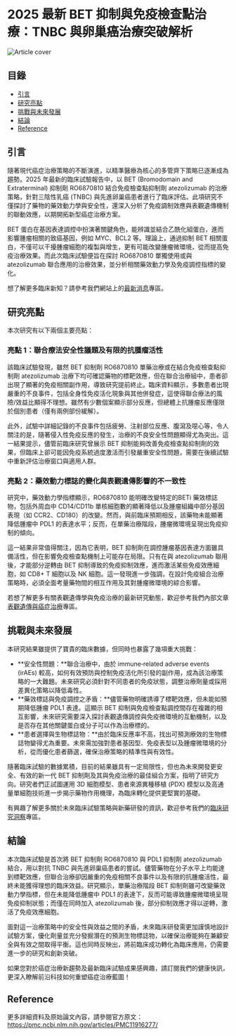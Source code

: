 # 2025 最新 BET 抑制與免疫檢查點治療：TNBC 與卵巢癌治療突破解析
![Article cover](https://i.imgur.com/St3p5mL.png)

## 目錄

* [引言](#introduction)
* [研究亮點](#highlights)
* [挑戰與未來發展](#future-work)
* [結論](#conclusion)
* [Reference](#reference)

## 引言
<a id="introduction"></a>

 隨著現代癌症治療策略的不斷演進，以精準醫療為核心的多管齊下策略已逐漸成為趨勢。2025 年最新的臨床試驗報告中，以 BET (Bromodomain and Extraterminal) 抑制劑 RO6870810 結合免疫檢查點抑制劑 atezolizumab 的治療策略，針對三陰性乳癌 (TNBC) 與先進卵巢癌患者進行了臨床評估。此項研究不僅探討了藥物的藥效動力學與安全性，還深入分析了免疫調制效應與表觀遺傳機制的聯動效應，以期開拓新型癌症治療方案。

 BET 蛋白在基因表達調控中扮演著關鍵角色，能辨識並結合乙酰化組蛋白，進而影響腫瘤相關的致癌基因，例如 MYC、BCL2 等。理論上，通過抑制 BET 相關蛋白，不僅可以干擾腫瘤細胞的複製與增生，更有可能改變腫瘤微環境，從而提高免疫治療效果。而此次臨床試驗便旨在探討 RO6870810 單獨使用或與 atezolizumab 聯合應用的治療效果，並分析相關藥效動力學及免疫調控指標的變化。

 想了解更多臨床新知？請參考我們網站上的[最新消息](/latest-news "最新醫療新聞")專區。

## 研究亮點
<a id="highlights"></a>

本次研究有以下兩個主要亮點：

### 亮點 1：聯合療法安全性議題及有限的抗腫瘤活性

 該臨床試驗發現，雖然 BET 抑制劑 RO6870810 單藥治療或在結合免疫檢查點抑制劑 atezolizumab 治療下均可確認藥物的標靶效應，但在聯合治療組中，患者卻出現了顯著的免疫相關副作用，導致研究提前終止。臨床資料顯示，多數患者出現嚴重的不良事件，包括全身性免疫活化現象與其他併發症，這使得聯合療法的風險/效益比顯得不理想。雖然有少數個案顯示部分反應，但總體上抗腫瘤反應僅限於個別患者（僅有兩例部份緩解）。

 此外，試驗中詳細記錄的不良事件包括疲勞、注射部位反應、腹瀉及噁心等，令人關注的是，隨著侵入性免疫反應的發生，治療的不良安全性問題顯得尤為突出。這一結果提示，儘管前臨床研究曾展示 BET 抑制能夠改善免疫檢查點抑制劑的效果，但臨床上卻可能因免疫系統過度激活而引發嚴重安全性問題，需要在後續試驗中重新評估治療窗口與適用人群。

### 亮點 2：藥效動力標誌的變化與表觀遺傳影響的不一致性

 研究中，藥效動力學指標顯示，RO6870810 能明確改變特定的BETi 藥效標誌物，包括外周血中 CD14/CD11b 單核細胞數的顯著降低以及腫瘤組織中部分基因表現（如 CCR2、CD180）的改變。然而，與前臨床預期相反，該藥物未能顯著降低腫瘤中 PDL1 的表達水平；反而，在單藥治療階段，腫瘤微環境呈現出免疫抑制的傾向。

 這一結果非常值得關注，因為它表明，BET 抑制劑在調控腫瘤基因表達方面雖具備活性，但在影響免疫檢查點機制上可能存在局限。只有在與 atezolizumab 聯用後，才能部分逆轉由 BET 抑制導致的免疫抑制效應，進而激活某些免疫效應細胞，如 CD8+ T 細胞以及 NK 細胞。這一發現進一步強調，在設計免疫組合治療策略時，必須全面考量藥物間的相互作用及其對腫瘤微環境的綜合影響。

 若想了解更多有關表觀遺傳學與免疫治療的最新研究動態，歡迎參考我們內部文章[表觀遺傳與癌症治療](/epigenetic-news "表觀遺傳與癌症治療")專區。

## 挑戰與未來發展
<a id="future-work"></a>

 本研究結果雖提供了寶貴的臨床數據，但同時也暴露了幾項重大挑戰：

* **安全性問題：**聯合治療中，由於 immune‐related adverse events (irAEs) 較高，如何有效預防與控制免疫活化所引發的副作用，成為該治療策略的一大難題。未來研究必須針對不同患者的免疫狀態，調整治療劑量或採用差異化策略以降低毒性。
* **藥效標誌與免疫調控之矛盾：**儘管藥物明確誘導了標靶效應，但未能如預期降低腫瘤 PDL1 表達。這顯示 BET 抑制與免疫檢查點調控間存在複雜的相互影響，未來研究需要深入探討表觀遺傳調控與免疫微環境的互動機制，以及是否存在其他關鍵蛋白或分子可以作為治療標的。
* **患者選擇與生物標誌物：**由於臨床反應率不高，找出可預測療效的生物標誌物變得尤為重要。未來需加強對患者基因型、免疫表型以及腫瘤微環境的分析，從而優化患者篩選，確保治療策略的精準性與有效性。

 隨著臨床試驗的數據累積，目前的結果雖具有一定局限性，但也為未來開發更安全、有效的新一代 BET 抑制劑及其與免疫治療的最佳組合方案，指明了研究方向。研究者們正試圖運用 3D 細胞模型、患者來源異種移植 (PDX) 模型以及高通量單細胞技術進一步揭示藥物作用機理，為臨床轉化提供更堅實的基礎。

 有興趣了解更多關於未來臨床試驗策略與新藥研發的資訊，歡迎參考我們的[臨床研究洞察](/research-insights "臨床研究洞察")專區。

## 結論
<a id="conclusion"></a>

 本次臨床試驗是首次將 BET 抑制劑 RO6870810 與 PDL1 抑制劑 atezolizumab 結合，用以對抗 TNBC 與先進卵巢癌患者的嘗試。儘管藥物在分子水平上均能達到標靶效應，但聯合治療卻因嚴重的免疫相關不良事件以及有限的抗腫瘤活性，最終未能獲得理想的臨床效益。研究顯示，單藥治療階段 BET 抑制劑雖可改變藥效動力學指標，但在未能降低腫瘤中 PDL1 的表達下，反而可能導致腫瘤微環境呈現免疫抑制狀態；而僅在同時加入 atezolizumab 後，部分抑制效應才得以逆轉，激活了免疫效應細胞。

 面對這一治療策略中的安全性與效益之間的矛盾，未來臨床研發需更加謹慎地設計試驗方案，優化劑量並充分發掘潛在的預測生物標誌物，以確保治療能夠在兼顧安全與有效之間取得平衡。這也同時反映出，將前臨床成功轉化為臨床應用，仍需要進一步的研究和創新突破。

 如果您對於癌症治療新趨勢及最新臨床試驗成果感興趣，請訂閱我們的健康快訊，更深入瞭解前沿科技如何重塑癌症治療藍圖！

## Reference

 更多詳細資料及原始論文內容，請參閱官方原文：<https://pmc.ncbi.nlm.nih.gov/articles/PMC11916277/> 